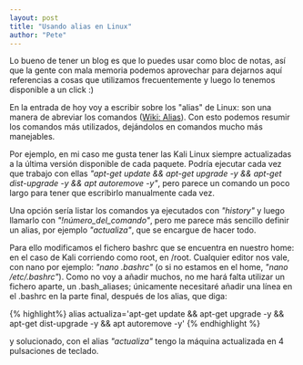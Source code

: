 ```yaml
---
layout: post
title: "Usando alias en Linux"
author: "Pete"
---
```


Lo bueno de tener un blog es que lo puedes usar como bloc de notas, así que la gente con mala memoria podemos aprovechar para dejarnos aquí referencias a cosas que utilizamos frecuentemente y luego lo tenemos disponible a un click :)

En la entrada de hoy voy a escribir sobre los "alias" de Linux: son una manera de abreviar los comandos ([Wiki: Alias](https://es.wikipedia.org/wiki/Alias_(Unix))). Con esto podemos resumir los comandos más utilizados, dejándolos en comandos mucho más manejables.

Por ejemplo, en mi caso me gusta tener las Kali Linux siempre actualizadas a la última versión disponible de cada paquete. Podría ejecutar cada vez que trabajo con ellas _"apt-get update && apt-get upgrade -y && apt-get dist-upgrade -y && apt autoremove -y"_, pero parece un comando un poco largo para tener que escribirlo manualmente cada vez.

Una opción sería listar los comandos ya ejecutados con _"history"_ y luego llamarlo con _"!número_del_comando"_, pero me parece más sencillo definir un alias, por ejemplo _"actualiza"_, que se encargue de hacer todo.

Para ello modificamos el fichero bashrc que se encuentra en nuestro home: en el caso de Kali corriendo como root, en /root. Cualquier editor nos vale, con nano por ejemplo: _"nano .bashrc"_ (o si no estamos en el home, _"nano /etc/.bashrc"_). Como no voy a añadir muchos, no me hará falta utilizar un fichero aparte, un .bash_aliases; únicamente necesitaré añadir una línea en el .bashrc en la parte final, después de los alias, que diga:

{% highlight%}
alias actualiza='apt-get update && apt-get upgrade -y && apt-get dist-upgrade -y && apt autoremove -y'
{% endhighlight %}

y solucionado, con el alias _"actualiza"_ tengo la máquina actualizada en 4 pulsaciones de teclado. 
